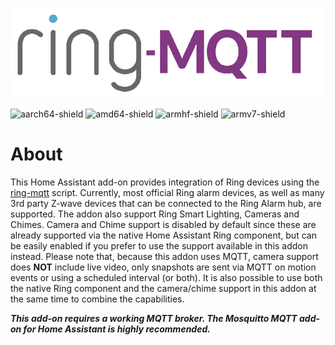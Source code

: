 ![ring-mqtt-logo](./logo.png)

![aarch64-shield](https://img.shields.io/badge/aarch64-yes-green.svg)
![amd64-shield](https://img.shields.io/badge/amd64-yes-green.svg)
![armhf-shield](https://img.shields.io/badge/armhf-yes-green.svg)
![armv7-shield](https://img.shields.io/badge/armv7-yes-green.svg)
# About
This Home Assistant add-on provides integration of Ring devices using the [ring-mqtt](https://github.com/tsightler/ring-mqtt) script.  Currently, most official Ring alarm devices, as well as many 3rd party Z-wave devices that can be connected to the Ring Alarm hub, are supported.  The addon also support Ring Smart Lighting, Cameras and Chimes.  Camera and Chime support is disabled by default since these are already supported via the native Home Assistant Ring component, but can be easily enabled if you prefer to use the support available in this addon instead.  Please note that, because this addon uses MQTT, camera support does **NOT** include live video, only snapshots are sent via MQTT on motion events or using a scheduled interval (or both).  It is also possible to use both the native Ring component and the camera/chime support in this addon at the same time to combine the capabilities.

***This add-on requires a working MQTT broker.  The Mosquitto MQTT add-on for Home Assistant is highly recommended.***
